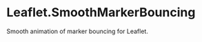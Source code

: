 Leaflet.SmoothMarkerBouncing
============================

Smooth animation of marker bouncing for Leaflet.
